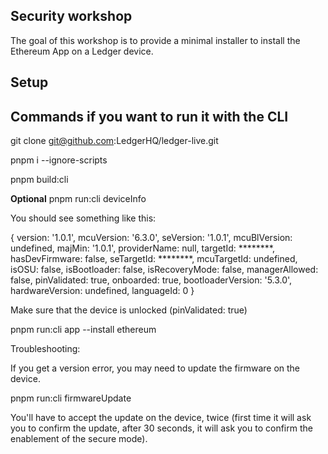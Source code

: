 ## Security workshop

The goal of this workshop is to provide a minimal installer to install the Ethereum App on a Ledger device.

## Setup 



## Commands if you want to run it with the CLI

git clone git@github.com:LedgerHQ/ledger-live.git

pnpm i --ignore-scripts

pnpm build:cli

**Optional** pnpm run:cli deviceInfo 

You should see something like this:

{
  version: '1.0.1',
  mcuVersion: '6.3.0',
  seVersion: '1.0.1',
  mcuBlVersion: undefined,
  majMin: '1.0.1',
  providerName: null,
  targetId: ********,
  hasDevFirmware: false,
  seTargetId: ********,
  mcuTargetId: undefined,
  isOSU: false,
  isBootloader: false,
  isRecoveryMode: false,
  managerAllowed: false,
  pinValidated: true,
  onboarded: true,
  bootloaderVersion: '5.3.0',
  hardwareVersion: undefined,
  languageId: 0
}

Make sure that the device is unlocked (pinValidated: true)

pnpm run:cli app --install ethereum

Troubleshooting:

If you get a version error, you may need to update the firmware on the device.

pnpm run:cli firmwareUpdate

You'll have to accept the update on the device, twice (first time it will ask you to confirm the update, after 30 seconds, it will ask you to confirm the enablement of the secure mode).